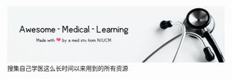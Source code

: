 ![封面](https://github.com/Aster-the-Med-Stu/Awesome-Medical-Learning/raw/master/Cover.png)
搜集自己学医这么长时间以来用到的所有资源
